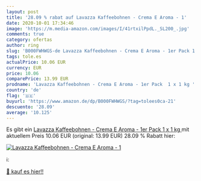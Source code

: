 ```yaml
---
layout: post
title: '28.09 % rabat auf Lavazza Kaffeebohnen - Crema E Aroma - 1'
date: 2020-10-01 17:34:46
image: 'https://m.media-amazon.com/images/I/41rtxilPpdL._SL200_.jpg'
comments: true
category: ofertas
author: ring
slug: 'B000FWHWGS-de Lavazza Kaffeebohnen - Crema E Aroma - 1er Pack 1 x 1 kg'
tags: tole.es
actualPrice: 10.06 EUR
currency: EUR
price: 10.06
comparePrice: 13.99 EUR
prodname: 'Lavazza Kaffeebohnen - Crema E Aroma - 1er Pack  1 x 1 kg '
country: 'de'
flag: '🇩🇪'
buyurl: 'https://www.amazon.de/dp/B000FWHWGS/?tag=tolees0ca-21'
descuento: '28.09'
average: '10.125'
---
```


Es gibt ein [Lavazza Kaffeebohnen - Crema E Aroma - 1er Pack  1 x 1 kg ](https://www.amazon.de/dp/B000FWHWGS/?tag=tolees0ca-21) mit aktuellem Preis 10.06 EUR (original: 13.99 EUR) 28.09 % Rabatt hier:

[![Lavazza Kaffeebohnen - Crema E Aroma - 1](https://m.media-amazon.com/images/I/41rtxilPpdL._SL200_.jpg)](https://www.amazon.de/dp/B000FWHWGS/?tag=tolees0ca-21)

ℹ️:


[🛒 kauf es hier!!](https://www.amazon.de/dp/B000FWHWGS/?tag=tolees0ca-21)
